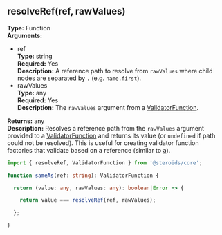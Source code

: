 ## resolveRef(ref, rawValues)

**Type:** Function  
**Arguments:**
  - ref  
    **Type:** string  
    **Required:** Yes  
    **Description:** A reference path to resolve from `rawValues` where child nodes are separated by `.` (e.g. `name.first`).
  - rawValues  
    **Type:** any  
    **Required:** Yes  
    **Description:** The `rawValues` argument from a [ValidatorFunction](../router-decorator/routedefinition/validationrule/validatorfunction).

**Returns:** any  
**Description:** Resolves a reference path from the `rawValues` argument provided to a [ValidatorFunction](../router-decorator/routedefinition/validationrule/validatorfunction) and returns its value (or `undefined` if path could not be resolved). This is useful for creating validator function factories that validate based on a reference (similar to [a](../validatorfunction-factories/#numgtrefref)).

```ts
import { resolveRef, ValidatorFunction } from '@steroids/core';

function sameAs(ref: string): ValidatorFunction {

  return (value: any, rawValues: any): boolean|Error => {

    return value === resolveRef(ref, rawValues);

  };

}
```
